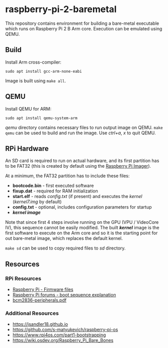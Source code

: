 # raspberry-pi-2-baremetal

This repository contains environment for building a bare-metal executable which runs on Raspberry Pi 2 B Arm core.
Execution can be emulated using QEMU.

## Build

Install Arm cross-compiler:
```
sudo apt install gcc-arm-none-eabi
```
Image is built using `make all`.


## QEMU

Install QEMU for ARM:
```
sudo apt install qemu-system-arm
```

*qemu* directory contains necessary files to run output image on QEMU.
`make qemu` can be used to build and run the image. Use *ctrl+a*, *x* to quit QEMU.


## RPi Hardware

An SD card is required to run on actual hardware, and its first partition has to be FAT32 (this is created by default using the [Raspberry Pi Imager](https://www.raspberrypi.com/software)).

At a minimum, the FAT32 partition has to include these files:
- **bootcode.bin** - first executed software
- **fixup.dat** - required for RAM initialization
- **start.elf** - reads *config.txt* (if present) and executes the *kernel* (*kernel7.img* by default)
- **config.txt** - optional, includes configuration parameters for startup
- ***kernel image***

Note that since first 4 steps involve running on the GPU (VPU / VideoCore IV), this sequence cannot be easily modified. The built ***kernel*** image is the first software to execute on the Arm core and so it is the starting point for out bare-metal image, which replaces the default kernel.

`make sd` can be used to copy required files to *sd* directory.


## Resources

### RPi Resources

- [Raspberry Pi - Firmware files](https://github.com/raspberrypi/firmware)
- [Raspberry Pi forums - boot sequence explanation](https://raspberrypi.stackexchange.com/questions/10442/what-is-the-boot-sequence)
- [bcm2836-peripherals.pdf](https://datasheets.raspberrypi.com/bcm2836/bcm2836-peripherals.pdf)

### Additional Resources

- https://jsandler18.github.io
- https://github.com/s-matyukevich/raspberry-pi-os
- https://www.rpi4os.com/part1-bootstrapping
- https://wiki.osdev.org/Raspberry_Pi_Bare_Bones

